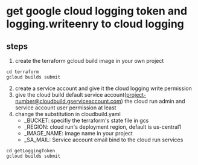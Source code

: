 # get google cloud logging token and logging.writeenry to cloud logging


## steps

1. create the terraform gcloud build image in your own project
```
cd terraform
gcloud builds submit
```
2. create a service account and give it the cloud logging write permission
3. give the cloud build default service account(project-number@cloudbuild.gserviceaccount.com) the cloud run admin and service account user permission at least
4. change the substitution in cloudbuild.yaml
    - _BUCKET: specifiy the terraform's state file in gcs
    - _REGION: cloud run's deployment region, default is us-central1
    - _IMAGE_NAME: image name in your project
    - _SA_MAIL: Service account email bind to the cloud run services
```
cd getLoggingToken
gcloud builds submit
```

